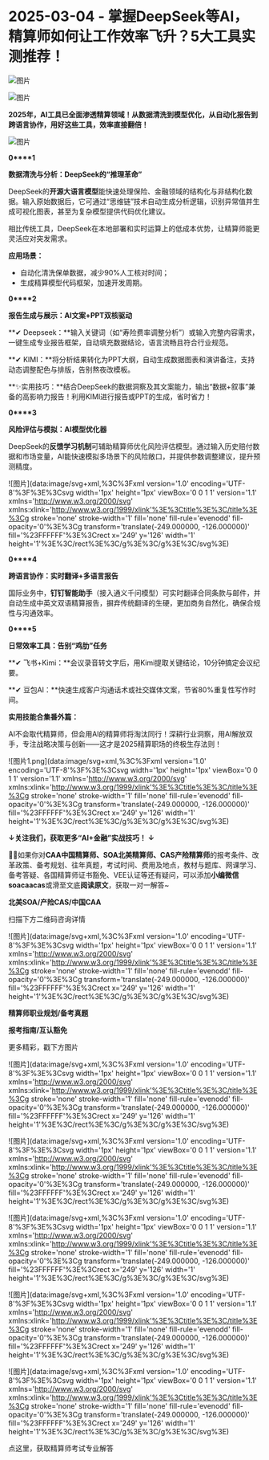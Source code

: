 # 2025-03-04 - 掌握DeepSeek等AI，精算师如何让工作效率飞升？5大工具实测推荐！

![图片](https://mmbiz.qpic.cn/mmbiz_jpg/mK3FpI9af4kg4PH3You8v1p2s4zAl35ZxNnxg0MdNmVTvH2IJcatox7FnBcNAnYE4JN8ZPBDeK1yLvRwqaptmA/640?wx_fmt=jpeg&wxfrom=5&wx_lazy=1&wx_co=1&tp=webp)

![图片](https://mmbiz.qpic.cn/sz_mmbiz_gif/mK3FpI9af4nSfVwvozd64cQ7rcicg9NY7aDpmlQHeubb1vZMYf0AYBKd0R4BYEutuL8zyMe4NKXjT1d6SMzlM4g/640?wx_fmt=gif&from=appmsg&wxfrom=5&wx_lazy=1&wx_co=1&tp=webp)

**2025年，AI工具已全面渗透精算领域！从数据清洗到模型优化，从自动化报告到跨语言协作，用好这些工具，效率直接翻倍！**

![图片](https://mmbiz.qpic.cn/sz_mmbiz_jpg/oq1PymRl9D493ibpSLnic4iaQPjlHjC91eX0N90uffXrOw7YdIj42Jkz74QzbCIvRIELXMfuZfiaHHD77vf0REdhibQ/640?wx_fmt=jpeg&wxfrom=5&wx_lazy=1&wx_co=1&tp=webp)

**0****1**

**数据清洗与分析：DeepSeek的“推理革命”**

DeepSeek的**开源大语言模型**能快速处理保险、金融领域的结构化与非结构化数据。输入原始数据后，它可通过“思维链”技术自动生成分析逻辑，识别异常值并生成可视化图表，甚至为复杂模型提供代码优化建议。

相比传统工具，DeepSeek在本地部署和实时运算上的低成本优势，让精算师能更灵活应对突发需求。

**应用场景：**

* 自动化清洗保单数据，减少90%人工核对时间；
* 生成精算模型代码框架，加速开发周期。

**0****2**

**报告生成与展示：AI文案+PPT双核驱动**

**✔ Deepseek：**输入关键词（如“寿险费率调整分析”）或输入完整内容需求，一键生成专业报告框架，自动填充数据结论，语言流畅且符合行业规范。

**✔ KIMI：**将分析结果转化为PPT大纲，自动生成数据图表和演讲备注，支持动态调整配色与排版，告别熬夜改模板。

**✨实用技巧：**结合DeepSeek的数据洞察及其文案能力，输出“数据+叙事”兼备的高影响力报告！利用KIMI进行报告或PPT的生成，省时省力！

**0****3**

**风险评估与模拟：AI模型优化器**

DeepSeek的**反馈学习机制**可辅助精算师优化风险评估模型。通过输入历史赔付数据和市场变量，AI能快速模拟多场景下的风险敞口，并提供参数调整建议，提升预测精度。

![图片](data:image/svg+xml,%3C%3Fxml version='1.0' encoding='UTF-8'%3F%3E%3Csvg width='1px' height='1px' viewBox='0 0 1 1' version='1.1' xmlns='http://www.w3.org/2000/svg' xmlns:xlink='http://www.w3.org/1999/xlink'%3E%3Ctitle%3E%3C/title%3E%3Cg stroke='none' stroke-width='1' fill='none' fill-rule='evenodd' fill-opacity='0'%3E%3Cg transform='translate(-249.000000, -126.000000)' fill='%23FFFFFF'%3E%3Crect x='249' y='126' width='1' height='1'%3E%3C/rect%3E%3C/g%3E%3C/g%3E%3C/svg%3E)

**0****4**

**跨语言协作：实时翻译+多语言报告**

国际业务中，**钉钉智能助手**（接入通义千问模型）可实时翻译合同条款与邮件，并自动生成中英文双语精算报告，摒弃传统翻译的生硬，更加商务自然化，确保合规性与沟通效率。

**0****5**

**日常效率工具：告别“鸡肋”任务**

**✔ 飞书+Kimi：**会议录音转文字后，用Kimi提取关键结论，10分钟搞定会议纪要。

**✔ 豆包AI：**快速生成客户沟通话术或社交媒体文案，节省80%重复性写作时间。

**实用技能合集番外篇：**

AI不会取代精算师，但会用AI的精算师将淘汰同行！深耕行业洞察，用AI解放双手，专注战略决策与创新——这才是2025精算职场的终极生存法则！

![图片1.png](data:image/svg+xml,%3C%3Fxml version='1.0' encoding='UTF-8'%3F%3E%3Csvg width='1px' height='1px' viewBox='0 0 1 1' version='1.1' xmlns='http://www.w3.org/2000/svg' xmlns:xlink='http://www.w3.org/1999/xlink'%3E%3Ctitle%3E%3C/title%3E%3Cg stroke='none' stroke-width='1' fill='none' fill-rule='evenodd' fill-opacity='0'%3E%3Cg transform='translate(-249.000000, -126.000000)' fill='%23FFFFFF'%3E%3Crect x='249' y='126' width='1' height='1'%3E%3C/rect%3E%3C/g%3E%3C/g%3E%3C/svg%3E)

**↓关注我们，获取更多“AI+金融”实战技巧！ ↓**

**💁‍♀️**如果你对**CAA中国精算师、SOA北美精算师、CAS产险精算师**的报考条件、改革政策、备考规划、往年真题，考试时间、费用及地点，教材与题库、网课学习、备考答疑、各国精算师证书豁免、VEE认证等还有疑问，可以添加**小编微信soacaacas**或滑至文底**阅读原文**，获取一对一解答~

**北美SOA/产险CAS/中国CAA**

扫描下方二维码咨询详情

![图片](data:image/svg+xml,%3C%3Fxml version='1.0' encoding='UTF-8'%3F%3E%3Csvg width='1px' height='1px' viewBox='0 0 1 1' version='1.1' xmlns='http://www.w3.org/2000/svg' xmlns:xlink='http://www.w3.org/1999/xlink'%3E%3Ctitle%3E%3C/title%3E%3Cg stroke='none' stroke-width='1' fill='none' fill-rule='evenodd' fill-opacity='0'%3E%3Cg transform='translate(-249.000000, -126.000000)' fill='%23FFFFFF'%3E%3Crect x='249' y='126' width='1' height='1'%3E%3C/rect%3E%3C/g%3E%3C/g%3E%3C/svg%3E)

**精算师职业规划/备考真题**

**报考指南/互认豁免**

更多精彩，戳下方图片

![图片](data:image/svg+xml,%3C%3Fxml version='1.0' encoding='UTF-8'%3F%3E%3Csvg width='1px' height='1px' viewBox='0 0 1 1' version='1.1' xmlns='http://www.w3.org/2000/svg' xmlns:xlink='http://www.w3.org/1999/xlink'%3E%3Ctitle%3E%3C/title%3E%3Cg stroke='none' stroke-width='1' fill='none' fill-rule='evenodd' fill-opacity='0'%3E%3Cg transform='translate(-249.000000, -126.000000)' fill='%23FFFFFF'%3E%3Crect x='249' y='126' width='1' height='1'%3E%3C/rect%3E%3C/g%3E%3C/g%3E%3C/svg%3E)

![图片](data:image/svg+xml,%3C%3Fxml version='1.0' encoding='UTF-8'%3F%3E%3Csvg width='1px' height='1px' viewBox='0 0 1 1' version='1.1' xmlns='http://www.w3.org/2000/svg' xmlns:xlink='http://www.w3.org/1999/xlink'%3E%3Ctitle%3E%3C/title%3E%3Cg stroke='none' stroke-width='1' fill='none' fill-rule='evenodd' fill-opacity='0'%3E%3Cg transform='translate(-249.000000, -126.000000)' fill='%23FFFFFF'%3E%3Crect x='249' y='126' width='1' height='1'%3E%3C/rect%3E%3C/g%3E%3C/g%3E%3C/svg%3E)

![图片](data:image/svg+xml,%3C%3Fxml version='1.0' encoding='UTF-8'%3F%3E%3Csvg width='1px' height='1px' viewBox='0 0 1 1' version='1.1' xmlns='http://www.w3.org/2000/svg' xmlns:xlink='http://www.w3.org/1999/xlink'%3E%3Ctitle%3E%3C/title%3E%3Cg stroke='none' stroke-width='1' fill='none' fill-rule='evenodd' fill-opacity='0'%3E%3Cg transform='translate(-249.000000, -126.000000)' fill='%23FFFFFF'%3E%3Crect x='249' y='126' width='1' height='1'%3E%3C/rect%3E%3C/g%3E%3C/g%3E%3C/svg%3E)

![图片](data:image/svg+xml,%3C%3Fxml version='1.0' encoding='UTF-8'%3F%3E%3Csvg width='1px' height='1px' viewBox='0 0 1 1' version='1.1' xmlns='http://www.w3.org/2000/svg' xmlns:xlink='http://www.w3.org/1999/xlink'%3E%3Ctitle%3E%3C/title%3E%3Cg stroke='none' stroke-width='1' fill='none' fill-rule='evenodd' fill-opacity='0'%3E%3Cg transform='translate(-249.000000, -126.000000)' fill='%23FFFFFF'%3E%3Crect x='249' y='126' width='1' height='1'%3E%3C/rect%3E%3C/g%3E%3C/g%3E%3C/svg%3E)

![图片](data:image/svg+xml,%3C%3Fxml version='1.0' encoding='UTF-8'%3F%3E%3Csvg width='1px' height='1px' viewBox='0 0 1 1' version='1.1' xmlns='http://www.w3.org/2000/svg' xmlns:xlink='http://www.w3.org/1999/xlink'%3E%3Ctitle%3E%3C/title%3E%3Cg stroke='none' stroke-width='1' fill='none' fill-rule='evenodd' fill-opacity='0'%3E%3Cg transform='translate(-249.000000, -126.000000)' fill='%23FFFFFF'%3E%3Crect x='249' y='126' width='1' height='1'%3E%3C/rect%3E%3C/g%3E%3C/g%3E%3C/svg%3E)

点这里，获取精算师考试专业解答